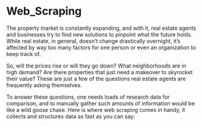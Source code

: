# Web_Scraping

The property market is constantly expanding, and with it, real estate agents and businesses try to find new solutions to pinpoint what the future holds. While real estate, in general, doesn’t change drastically overnight, it’s affected by way too many factors for one person or even an organization to keep track of.

So, will the prices rise or will they go down? What neighborhoods are in high demand? Are there properties that just need a makeover to skyrocket their value? These are just a few of the questions real estate agents are frequently asking themselves.

To answer these questions, one needs loads of research data for comparison, and to manually gather such amounts of information would be like a wild goose chase. Here is where web scraping comes in handy, it collects and structures data as fast as you can say:

